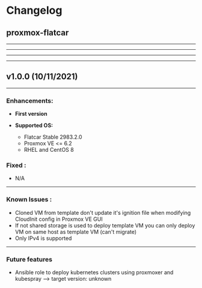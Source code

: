 # Changelog
## proxmox-flatcar

---
  ---
  ---
---

## v1.0.0 (10/11/2021)
---
### Enhancements:

- **First version**

- **Supported OS:**
  - Flatcar Stable 2983.2.0
  - Proxmox VE <= 6.2
  - RHEL and CentOS 8

### Fixed :

- N/A

---

### Known Issues :

- Cloned VM from template don't update it's ignition file when modifying CloudInit config in Proxmox VE GUI
- If not shared storage is used to deploy template VM you can only deploy VM on same host as template VM (can't migrate)
- Only IPv4 is supported

---

### Future features

- Ansible role to deploy kubernetes clusters using proxmoxer and kubespray --> target version: unknown
